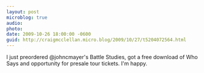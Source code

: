 ```yaml
---
layout: post
microblog: true
audio: 
photo: 
date: 2009-10-26 18:00:00 -0600
guid: http://craigmcclellan.micro.blog/2009/10/27/t5204072564.html
---
```

I just preordered @johncmayer's Battle Studies, got a free download of Who Says and opportunity for presale tour tickets.  I'm happy.
